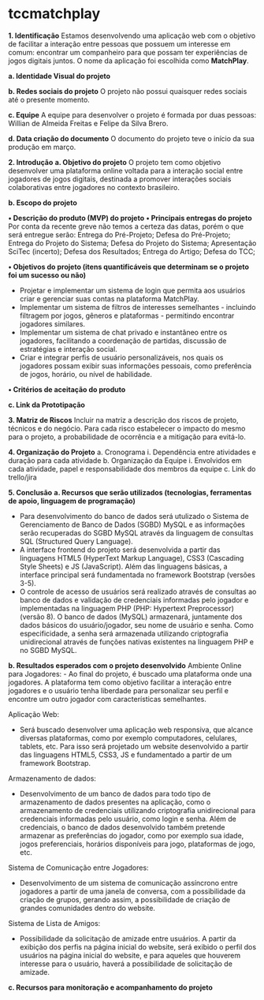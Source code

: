 # tccmatchplay

**1. Identificação**
  Estamos desenvolvendo uma aplicação web com o objetivo de facilitar a interação entre pessoas que possuem um interesse em comum: encontrar um companheiro para que possam ter experiências de jogos digitais juntos. O nome da aplicação foi escolhida como **MatchPlay**.
  
**a. Identidade Visual do projeto**

**b. Redes sociais do projeto**
  O projeto não possui quaisquer redes sociais até o presente momento.

**c. Equipe**
  A equipe para desenvolver o projeto é formada por duas pessoas:
  Willian de Almeida Freitas e Felipe da Silva Brero.
  
**d. Data criação do documento**
  O documento do projeto teve o início da sua produção em março.

**2. Introdução**
**a. Objetivo do projeto**
  O projeto tem como objetivo desenvolver uma plataforma online voltada para a interação social entre jogadores de jogos digitais, destinada a promover interações sociais colaborativas entre jogadores no contexto brasileiro.

**b. Escopo do projeto**

**• Descrição do produto (MVP) do projeto**
**• Principais entregas do projeto**
  Por conta da recente greve não temos a certeza das datas, porém o que será entregue serão:
    Entrega do Pré-Projeto;
    Defesa do Pré-Projeto;
    Entrega do Projeto do Sistema;
    Defesa do Projeto do Sistema;
    Apresentação SciTec (incerto);
    Defesa dos Resultados;
    Entrega do Artigo; 
    Defesa do TCC;
    
**• Objetivos do projeto (itens quantificáveis que determinam se o projeto foi um sucesso ou não)**
  - Projetar e implementar um sistema de login que permita aos usuários criar e gerenciar suas contas na plataforma MatchPlay.
  - Implementar um sistema de filtros de interesses semelhantes - incluindo filtragem por jogos, gêneros e plataformas - permitindo encontrar jogadores similares.
  - Implementar um sistema de chat privado e instantâneo entre os jogadores, facilitando a coordenação de partidas, discussão de estratégias e interação social.
  - Criar e integrar perfis de usuário personalizáveis, nos quais os jogadores possam exibir suas informações pessoais, como preferência de jogos, horário, ou nível de habilidade.

**• Critérios de aceitação do produto**
  
**c. Link da Prototipação**

**3. Matriz de Riscos**
Incluir na matriz a descrição dos riscos de projeto, técnicos e do negócio. Para cada risco estabelecer o impacto do
mesmo para o projeto, a probabilidade de ocorrência e a mitigação para evitá-lo.

**4. Organização do Projeto**
a. Cronograma
i. Dependência entre atividades e duração para cada atividade
b. Organização da Equipe
i. Envolvidos em cada atividade, papel e responsabilidade dos membros da equipe
c. Link do trello/jira

**5. Conclusão**
**a. Recursos que serão utilizados (tecnologias, ferramentas de apoio, linguagem de programação)**
  - Para desenvolvimento do banco de dados será utulizado o Sistema de Gerenciamento de Banco de Dados (SGBD) MySQL e as informações serão recuperadas do SGBD MySQL através da linguagem de consultas SQL (Structured Query Language).
  - A interface frontend do projeto será desenvolvida a partir das linguagens HTML5 (HyperText Markup Language), CSS3 (Cascading Style Sheets) e JS (JavaScript). Além das linguagens básicas, a interface principal será fundamentada no framework Bootstrap (versões 3-5).
  - O controle de acesso de usuários será realizado através de consultas ao banco de dados e validação de credenciais informadas pelo jogador e implementadas na linguagem PHP (PHP: Hypertext Preprocessor) (versão 8). O banco de dados (MySQL) armazenará, juntamente dos dados básicos do usuário/jogador, seu nome de usuário e senha. Como especificidade, a senha será armazenada utilizando criptografia unidirecional através de funções nativas existentes na linguagem PHP e no SGBD MySQL. 

**b. Resultados esperados com o projeto desenvolvido**
  Ambiente Online para Jogadores:
	- Ao final do projeto, é buscado uma plataforma onde una jogadores. A plataforma tem como objetivo facilitar a interação entre jogadores e o usuário tenha liberdade para personalizar seu perfil e encontre um outro jogador com características semelhantes.
 
Aplicação Web:
  - Será buscado desenvolver uma aplicação web responsiva, que alcance diversas plataformas, como por exemplo computadores, celulares, tablets, etc. Para isso será projetado um website desenvolvido a partir das linguagens HTML5, CSS3, JS e fundamentado a partir de um framework Bootstrap.

Armazenamento de dados:
  - Desenvolvimento de um banco de dados para todo tipo de armazenamento de dados presentes na aplicação, como o armazenamento de credenciais  utilizando criptografia unidirecional para credenciais informadas pelo usuário, como login e senha. Além de credenciais, o banco de dados desenvolvido também pretende armazenar as preferências do jogador, como por exemplo sua idade, jogos preferenciais, horários disponíveis para jogo, plataformas de jogo, etc.

Sistema de Comunicação entre Jogadores: 
  - Desenvolvimento de um sistema de comunicação assíncrono entre jogadores a partir de uma janela de conversa, com a possibilidade da criação de grupos, gerando assim, a possibilidade de criação de grandes comunidades dentro do website.

Sistema de Lista de Amigos:
  - Possibilidade da solicitação de amizade entre usuários. A partir da exibição dos perfis na página inicial do website, será exibido o perfil dos usuários na página inicial do website, e para aqueles que houverem interesse para o usuário, haverá a possibilidade de solicitação de amizade.

**c. Recursos para monitoração e acompanhamento do projeto**
